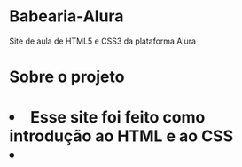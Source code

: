 # Babearia-Alura
Site de aula de HTML5 e CSS3 da plataforma Alura
<h1 text-aligh="center">Sobre o projeto<h1>
  <li>Esse site foi feito como introdução ao HTML e ao CSS<li>
